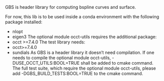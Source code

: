 GBS is header library for computing bspline curves and surface.

For now, this lib is to be used inside a conda environment with the following package installed:
* nlopt 
* eigen3
The optional module occt-utils requires the additional package:
* occt >=7.4.0
The test library needs:
* occt>=7.4.0
* sundials
As GBS is a header library it doesn’t need compilation.
If one needs to compile the optional module occt-utils, -DUSE_OCCT_UTILS:BOOL=TRUE shall be added to cmake command.
The full test suite, which require the optional module occt-utils, please add -DGBS_BUILD_TESTS:BOOL=TRUE to the cmake command.
